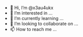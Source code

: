- 👋 Hi, I’m @x3au4ukx
- 👀 I’m interested in ...
- 🌱 I’m currently learning ...
- 💞️ I’m looking to collaborate on ...
- 📫 How to reach me ...

<!---
x3au4ukx/x3au4ukx is a ✨ special ✨ repository because its `README.md` (this file) appears on your GitHub profile.
You can click the Preview link to take a look at your changes.
--->

